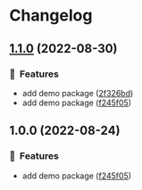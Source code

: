 # Changelog

## [1.1.0](https://github.com/ze-flo/nxrp-demo/compare/demo-v1.0.0...demo-v1.1.0) (2022-08-30)


### :rocket:  Features

* add demo package ([2f326bd](https://github.com/ze-flo/nxrp-demo/commit/2f326bd3783e04e24854e92de5f633e0ca09dc3e))
* add demo package ([f245f05](https://github.com/ze-flo/nxrp-demo/commit/f245f053db9f814172adb8efca321d0e3f87b9b2))

## 1.0.0 (2022-08-24)


### :rocket:  Features

* add demo package ([f245f05](https://github.com/ze-flo/nxrp-demo/commit/f245f053db9f814172adb8efca321d0e3f87b9b2))
